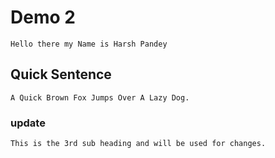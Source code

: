 # Demo 2
    Hello there my Name is Harsh Pandey

## Quick Sentence 
    A Quick Brown Fox Jumps Over A Lazy Dog.

### update
    This is the 3rd sub heading and will be used for changes.